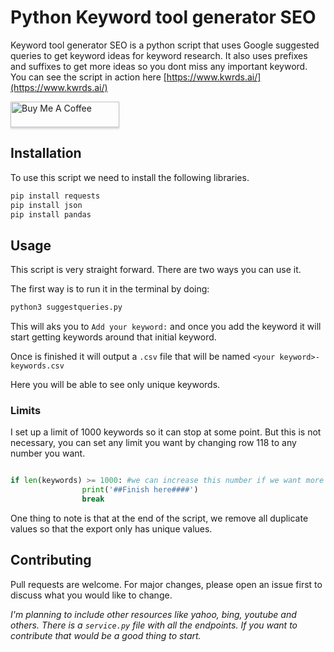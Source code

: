 # Python Keyword tool generator SEO

Keyword tool generator SEO is a python script that uses Google suggested queries to get keyword ideas for keyword research. It also uses prefixes and suffixes to get more ideas so you dont miss any important keyword.
You can see the script in action here <a href="https://www.kwrds.ai/" rel="follow">[https://www.kwrds.ai/](https://www.kwrds.ai/)</a>


<a href="https://bmc.link/sundios" target="_blank"><img src="https://www.buymeacoffee.com/assets/img/custom_images/orange_img.png" alt="Buy Me A Coffee" style="height: 41px !important;width: 174px !important;box-shadow: 0px 3px 2px 0px rgba(190, 190, 190, 0.5) !important;-webkit-box-shadow: 0px 3px 2px 0px rgba(190, 190, 190, 0.5) !important;" ></a>

## Installation

To use this script we need to install the following libraries.

```bash
pip install requests
pip install json
pip install pandas
```

## Usage

This script is very straight forward. There are two ways you can use it. 

The first way is to run it in the terminal by doing:

```bash
python3 suggestqueries.py
```

This will aks you to `Add your keyword:` and once you add the keyword it will start getting keywords around that initial keyword.

Once is finished it will output a `.csv` file that will be named `<your keyword>-keywords.csv`

Here you will be able to see only unique keywords. 


### Limits

I set up a limit of 1000 keywords so it can stop at some point. But this is not necessary, you can set any limit you want by changing row 118 to any number you want.

```python

if len(keywords) >= 1000: #we can increase this number if we want more keywords
                print('##Finish here####')
                break
```

One thing to note is that at the end of the script, we remove all duplicate values so that the export only has unique values. 


## Contributing
Pull requests are welcome. For major changes, please open an issue first to discuss what you would like to change.

*I'm planning to include other resources like yahoo, bing, youtube and others. There is a `service.py` file with all the endpoints. If you want to contribute that would be a good thing to start.*




